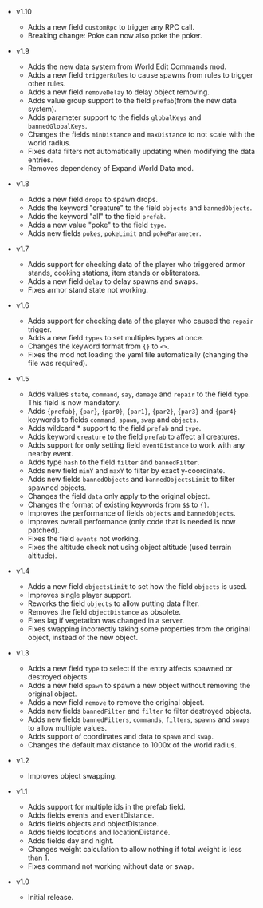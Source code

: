 - v1.10
  - Adds a new field `customRpc` to trigger any RPC call.
  - Breaking change: Poke can now also poke the poker.

- v1.9
  - Adds the new data system from World Edit Commands mod.
  - Adds a new field `triggerRules` to cause spawns from rules to trigger other rules.
  - Adds a new field `removeDelay` to delay object removing.
  - Adds value group support to the field `prefab`(from the new data system).
  - Adds parameter support to the fields `globalKeys` and `bannedGlobalKeys`.
  - Changes the fields `minDistance` and `maxDistance` to not scale with the world radius.
  - Fixes data filters not automatically updating when modifying the data entries.
  - Removes dependency of Expand World Data mod.

- v1.8
  - Adds a new field `drops` to spawn drops.
  - Adds the keyword "creature" to the field `objects` and `bannedObjects`.
  - Adds the keyword "all" to the field `prefab`.
  - Adds a new value "poke" to the field `type`.
  - Adds new fields `pokes`, `pokeLimit` and `pokeParameter`.

- v1.7
  - Adds support for checking data of the player who triggered armor stands, cooking stations, item stands or obliterators.
  - Adds a new field `delay` to delay spawns and swaps.
  - Fixes armor stand state not working.

- v1.6
  - Adds support for checking data of the player who caused the `repair` trigger.
  - Adds a new field `types` to set multiples types at once.
  - Changes the keyword format from `{}` to `<>`.
  - Fixes the mod not loading the yaml file automatically (changing the file was required).

- v1.5
  - Adds values `state`, `command`, `say`, `damage` and `repair` to the field `type`. This field is now mandatory.
  - Adds `{prefab}`, `{par}`, `{par0}`, `{par1}`, `{par2}`, `{par3}` and `{par4}` keywords to fields `command`, `spawn`, `swap` and `objects`.
  - Adds wildcard * support to the field `prefab` and `type`.
  - Adds keyword `creature` to the field `prefab` to affect all creatures.
  - Adds support for only setting field `eventDistance` to work with any nearby event.
  - Adds type `hash` to the field `filter` and `bannedFilter`.
  - Adds new field `minY` and `maxY` to filter by exact y-coordinate.
  - Adds new fields `bannedObjects` and `bannedObjectsLimit` to filter spawned objects.
  - Changes the field `data` only apply to the original object.
  - Changes the format of existing keywords from `$$` to `{}`.
  - Improves the performance of fields `objects` and `bannedObjects`.
  - Improves overall performance (only code that is needed is now patched).
  - Fixes the field `events` not working.
  - Fixes the altitude check not using object altitude (used terrain altitude).

- v1.4
  - Adds a new field `objectsLimit` to set how the field `objects` is used.
  - Improves single player support.
  - Reworks the field `objects` to allow putting data filter.
  - Removes the field `objectDistance` as obsolete.
  - Fixes lag if vegetation was changed in a server.
  - Fixes swapping incorrectly taking some properties from the original object, instead of the new object.

- v1.3
  - Adds a new field `type` to select if the entry affects spawned or destroyed objects.
  - Adds a new field `spawn` to spawn a new object without removing the original object.
  - Adds a new field `remove` to remove the original object.
  - Adds new fields `bannedFilter` and `filter` to filter destroyed objects.
  - Adds new fields  `bannedFilters`, `commands`, `filters`, `spawns` and `swaps` to allow multiple values.
  - Adds support of coordinates and data to `spawn` and `swap`.
  - Changes the default max distance to 1000x of the world radius.

- v1.2
  - Improves object swapping.

- v1.1
  - Adds support for multiple ids in the prefab field.
  - Adds fields events and eventDistance.
  - Adds fields objects and objectDistance.
  - Adds fields locations and locationDistance.
  - Adds fields day and night.
  - Changes weight calculation to allow nothing if total weight is less than 1.
  - Fixes command not working without data or swap.

- v1.0
  - Initial release.
